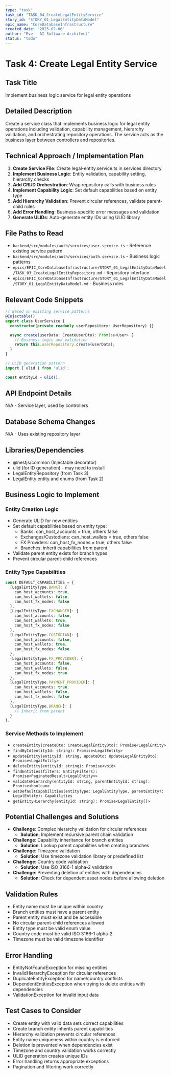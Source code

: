 ```yaml
---
type: "task"
task_id: "TASK_04_CreateLegalEntityService"
story_id: "STORY_01_LegalEntityDataModel"
epic_name: "CoreDatabaseInfrastructure"
created_date: "2025-02-06"
author: "Eve - AI Software Architect"
status: "todo"
---
```


# Task 4: Create Legal Entity Service

## Task Title
Implement business logic service for legal entity operations

## Detailed Description
Create a service class that implements business logic for legal entity operations including validation, capability management, hierarchy validation, and orchestrating repository operations. The service acts as the business layer between controllers and repositories.

## Technical Approach / Implementation Plan

1. **Create Service File**: Create legal-entity.service.ts in services directory
2. **Implement Business Logic**: Entity validation, capability setting, hierarchy checks
3. **Add CRUD Orchestration**: Wrap repository calls with business rules
4. **Implement Capability Logic**: Set default capabilities based on entity type
5. **Add Hierarchy Validation**: Prevent circular references, validate parent-child rules
6. **Add Error Handling**: Business-specific error messages and validation
7. **Generate ULIDs**: Auto-generate entity IDs using ULID library

## File Paths to Read
- `backend/src/modules/auth/services/user.service.ts` - Reference existing service pattern
- `backend/src/modules/auth/services/auth.service.ts` - Business logic patterns
- `epics/EPIC_CoreDatabaseInfrastructure/STORY_01_LegalEntityDataModel/TASK_03_CreateLegalEntityRepository.md` - Repository interface
- `epics/EPIC_CoreDatabaseInfrastructure/STORY_01_LegalEntityDataModel/STORY_01_LegalEntityDataModel.md` - Business rules

## Relevant Code Snippets
```typescript
// Based on existing service patterns
@Injectable()
export class UserService {
  constructor(private readonly userRepository: UserRepository) {}

  async create(userData: CreateUserDto): Promise<User> {
    // Business logic and validation
    return this.userRepository.create(userData);
  }
}

// ULID generation pattern
import { ulid } from 'ulid';

const entityId = ulid();
```

## API Endpoint Details
N/A - Service layer, used by controllers

## Database Schema Changes
N/A - Uses existing repository layer

## Libraries/Dependencies
- @nestjs/common (Injectable decorator)
- ulid (for ID generation) - may need to install
- LegalEntityRepository (from Task 3)
- LegalEntity entity and enums (from Task 2)

## Business Logic to Implement

### Entity Creation Logic
- Generate ULID for new entities
- Set default capabilities based on entity type:
  - Banks: can_host_accounts = true, others false
  - Exchanges/Custodians: can_host_wallets = true, others false  
  - FX Providers: can_host_fx_nodes = true, others false
  - Branches: inherit capabilities from parent
- Validate parent entity exists for branch types
- Prevent circular parent-child references

### Entity Type Capabilities
```typescript
const DEFAULT_CAPABILITIES = {
  [LegalEntityType.BANK]: {
    can_host_accounts: true,
    can_host_wallets: false,
    can_host_fx_nodes: false
  },
  [LegalEntityType.EXCHANGER]: {
    can_host_accounts: false,
    can_host_wallets: true,
    can_host_fx_nodes: false
  },
  [LegalEntityType.CUSTODIAN]: {
    can_host_accounts: false,
    can_host_wallets: true,
    can_host_fx_nodes: false
  },
  [LegalEntityType.FX_PROVIDER]: {
    can_host_accounts: false,
    can_host_wallets: false,
    can_host_fx_nodes: true
  },
  [LegalEntityType.PAYMENT_PROVIDER]: {
    can_host_accounts: true,
    can_host_wallets: false,
    can_host_fx_nodes: false
  },
  [LegalEntityType.BRANCH]: {
    // Inherit from parent
  }
};
```

### Service Methods to Implement
- `createEntity(createDto: CreateLegalEntityDto): Promise<LegalEntity>`
- `findById(entityId: string): Promise<LegalEntity>`
- `updateEntity(entityId: string, updateDto: UpdateLegalEntityDto): Promise<LegalEntity>`
- `deleteEntity(entityId: string): Promise<void>`
- `findEntities(filters: EntityFilters): Promise<PaginatedResult<LegalEntity>>`
- `validateHierarchy(entityId: string, parentEntityId: string): Promise<boolean>`
- `setDefaultCapabilities(entityType: LegalEntityType, parentEntity?: LegalEntity): Capabilities`
- `getEntityHierarchy(entityId: string): Promise<LegalEntity[]>`

## Potential Challenges and Solutions
- **Challenge**: Complex hierarchy validation for circular references
  - **Solution**: Implement recursive parent chain validation
- **Challenge**: Capability inheritance for branch entities
  - **Solution**: Lookup parent capabilities when creating branches
- **Challenge**: Timezone validation
  - **Solution**: Use timezone validation library or predefined list
- **Challenge**: Country code validation
  - **Solution**: Use ISO 3166-1 alpha-2 validation
- **Challenge**: Preventing deletion of entities with dependencies
  - **Solution**: Check for dependent asset nodes before allowing deletion

## Validation Rules
- Entity name must be unique within country
- Branch entities must have a parent entity
- Parent entity must exist and be accessible
- No circular parent-child references allowed
- Entity type must be valid enum value
- Country code must be valid ISO 3166-1 alpha-2
- Timezone must be valid timezone identifier

## Error Handling
- EntityNotFoundException for missing entities
- InvalidHierarchyException for circular references
- DuplicateEntityException for name/country conflicts
- DependentEntitiesException when trying to delete entities with dependencies
- ValidationException for invalid input data

## Test Cases to Consider
- Create entity with valid data sets correct capabilities
- Create branch entity inherits parent capabilities
- Hierarchy validation prevents circular references
- Entity name uniqueness within country is enforced
- Deletion is prevented when dependencies exist
- Timezone and country validation works correctly
- ULID generation creates unique IDs
- Error handling returns appropriate exceptions
- Pagination and filtering work correctly
